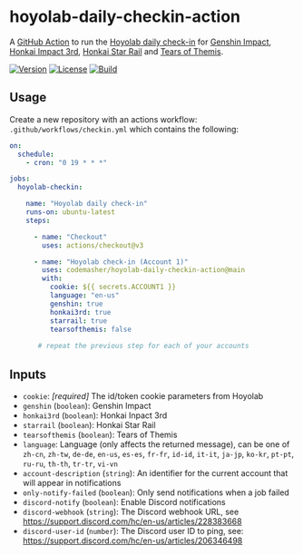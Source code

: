 # hoyolab-daily-checkin-action

A [GitHub Action](https://docs.github.com/en/actions/creating-actions/about-custom-actions) to run the [Hoyolab daily check-in](https://www.hoyolab.com/circles) 
for [Genshin Impact](https://genshin.hoyoverse.com/), [Honkai Impact 3rd](https://honkaiimpact3.hoyoverse.com/), [Honkai Star Rail](https://hsr.hoyoverse.com/) and [Tears of Themis](https://tot.hoyoverse.com/).

[![Version][version-badge]][version]
[![License][license-badge]][license]
[![Build][gh-action-badge]][gh-action]

[version-badge]: https://img.shields.io/github/v/release/codemasher/hoyolab-daily-checkin-action?label=action%20version&logo=github
[version]: https://github.com/codemasher/hoyolab-daily-checkin-action/releases
[license-badge]: https://img.shields.io/github/license/codemasher/hoyolab-daily-checkin-action.svg
[license]: https://github.com/codemasher/hoyolab-daily-checkin-action/blob/main/LICENSE
[gh-action-badge]: https://img.shields.io/github/actions/workflow/status/codemasher/hoyolab-daily-checkin-action/build.yml?branch=main&logo=github
[gh-action]: https://github.com/codemasher/hoyolab-daily-checkin-action/actions/workflows/build.yml?query=branch%3Amain

## Usage

Create a new repository with an actions workflow: `.github/workflows/checkin.yml` which contains the following:

```yml
on:
  schedule:
    - cron: "0 19 * * *"

jobs:
  hoyolab-checkin:

    name: "Hoyolab daily check-in"
    runs-on: ubuntu-latest
    steps:

      - name: "Checkout"
        uses: actions/checkout@v3

      - name: "Hoyolab check-in (Account 1)"
        uses: codemasher/hoyolab-daily-checkin-action@main
        with:
          cookie: ${{ secrets.ACCOUNT1 }}
          language: "en-us"
          genshin: true
          honkai3rd: true
          starrail: true
          tearsofthemis: false
     
       # repeat the previous step for each of your accounts
```

## Inputs

- `cookie`: *[required]* The id/token cookie parameters from Hoyolab
- `genshin` (`boolean`): Genshin Impact
- `honkai3rd` (`boolean`): Honkai Inpact 3rd
- `starrail` (`boolean`): Honkai Star Rail
- `tearsofthemis` (`boolean`): Tears of Themis
- `language`: Language (only affects the returned message), can be one of `zh-cn`, `zh-tw`, `de-de`, `en-us`, `es-es`, `fr-fr`, `id-id`, `it-it`, `ja-jp`, `ko-kr`, `pt-pt`, `ru-ru`, `th-th`, `tr-tr`, `vi-vn`
- `account-description` (`string`): An identifier for the current account that will appear in notifications
- `only-notify-failed` (`boolean`): Only send notifications when a job failed
- `discord-notify` (`boolean`): Enable Discord notifications
- `discord-webhook` (`string`): The Discord webhook URL, see https://support.discord.com/hc/en-us/articles/228383668
- `discord-user-id` (`number`): The Discord user ID to ping, see: https://support.discord.com/hc/en-us/articles/206346498
